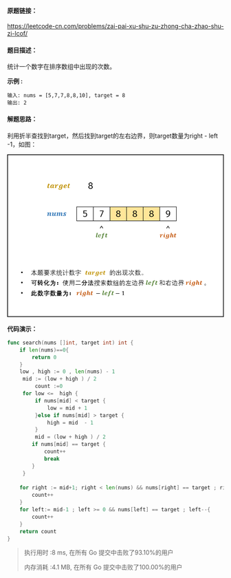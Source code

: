 #### 原题链接：

https://leetcode-cn.com/problems/zai-pai-xu-shu-zu-zhong-cha-zhao-shu-zi-lcof/



#### 题目描述：

统计一个数字在排序数组中出现的次数。

**示例 :**

```
输入: nums = [5,7,7,8,8,10], target = 8
输出: 2
```



#### 解题思路：

利用折半查找到target，然后找到target的左右边界，则target数量为right - left -1，如图：

![Picture1.png](image/b4521d9ba346cad9e382017d1abd1db2304b4521d4f2d839c32d0ecff17a9c0d-Picture1.png)



**代码演示：**

```go
func search(nums []int, target int) int {
    if len(nums)==0{
        return 0
    }
    low , high := 0 , len(nums) - 1
     mid := (low + high ) / 2
         count :=0
     for low <=  high {
         if nums[mid] < target {
             low = mid + 1
         }else if nums[mid] > target {
             high = mid  - 1
         }
         mid = (low + high ) / 2
        if nums[mid] == target {
            count++
            break
        }
     }

    for right := mid+1; right < len(nums) && nums[right] == target ; right++{
        count++
    }
    for left:= mid-1 ; left >= 0 && nums[left] == target ; left--{
        count++
    }
    return count
}
```

> 执行用时 :8 ms, 在所有 Go 提交中击败了93.10%的用户
>
> 内存消耗 :4.1 MB, 在所有 Go 提交中击败了100.00%的用户